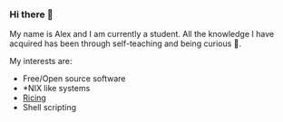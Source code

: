 ### Hi there 👋

My name is Alex and I am currently a student. All the knowledge I have acquired has been through self-teaching and being curious 🙂. 

My interests are:

* Free/Open source software
* \*NIX like systems
* [Ricing](https://www.reddit.com/r/unixporn/wiki/themeing/dictionary#wiki_rice) 
* Shell scripting
